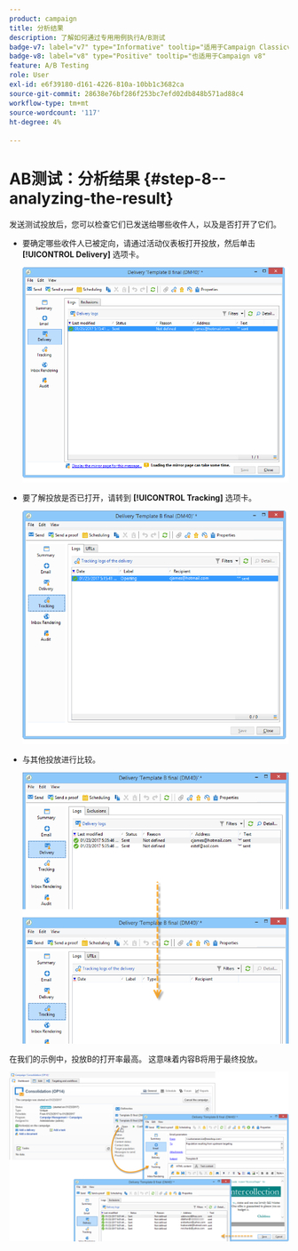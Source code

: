 ```yaml
---
product: campaign
title: 分析结果
description: 了解如何通过专用用例执行A/B测试
badge-v7: label="v7" type="Informative" tooltip="适用于Campaign Classicv7"
badge-v8: label="v8" type="Positive" tooltip="也适用于Campaign v8"
feature: A/B Testing
role: User
exl-id: e6f39180-d161-4226-810a-10bb1c3682ca
source-git-commit: 28638e76bf286f253bc7efd02db848b571ad88c4
workflow-type: tm+mt
source-wordcount: '117'
ht-degree: 4%

---
```


# AB测试：分析结果 {#step-8--analyzing-the-result}

发送测试投放后，您可以检查它们已发送给哪些收件人，以及是否打开了它们。

* 要确定哪些收件人已被定向，请通过活动仪表板打开投放，然后单击 **[!UICONTROL Delivery]** 选项卡。

  ![](assets/use_case_abtesting_analysis_001.png)

* 要了解投放是否已打开，请转到 **[!UICONTROL Tracking]** 选项卡。

  ![](assets/use_case_abtesting_analysis_002.png)

* 与其他投放进行比较。

  ![](assets/use_case_abtesting_analysis_003.png)

在我们的示例中，投放B的打开率最高。 这意味着内容B将用于最终投放。

![](assets/use_case_abtesting_analysis_004.png)
